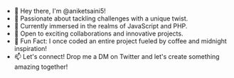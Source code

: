 - 👋 Hey there, I'm @aniketsaini5!
- 👀 Passionate about tackling challenges with a unique twist.
- 🌱 Currently immersed in the realms of JavaScript and PHP.
- 💞️ Open to exciting collaborations and innovative projects.
- 🎉 Fun Fact: I once coded an entire project fueled by coffee and midnight inspiration!
- 📫 Let's connect! Drop me a DM on Twitter and let's create something amazing together!
  
<!---
aniketsaini5/aniketsaini5 is a ✨ special ✨ repository because its `README.md` (this file) appears on your GitHub profile.
You can click the Preview link to take a look at your changes.
--->
